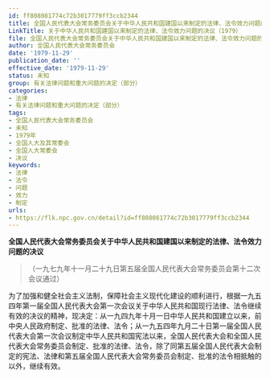 ```yaml
---
id: ff808081774c72b3017779ff3ccb2344
title: 全国人民代表大会常务委员会关于中华人民共和国建国以来制定的法律、法令效力问题的决议
LinkTitle: 关于中华人民共和国建国以来制定的法律、法令效力问题的决议（1979）
file: 全国人民代表大会常务委员会关于中华人民共和国建国以来制定的法律、法令效力问题的决议_ff808081774c72b3017779ff3ccb2344.docx
author: 全国人民代表大会常务委员会
date: '1979-11-29'
publication_date: ''
effective_date: '1979-11-29'
status: 未知
group: 有关法律问题和重大问题的决定（部分）
categories:
- 法律
- 有关法律问题和重大问题的决定（部分）
tags:
- 全国人民代表大会常务委员会
- 未知
- 1979年
- 全国人大及其常委会
- 全国人大常委会
- 决议
keywords:
- 法律
- 法令
- 问题
- 效力
- 制定
urls:
- https://flk.npc.gov.cn/detail?id=ff808081774c72b3017779ff3ccb2344
---
```


**全国人民代表大会常务委员会关于中华人民共和国建国以来制定的法律、法令效力问题的决议**

> （一九七九年十一月二十九日第五届全国人民代表大会常务委员会第十二次会议通过）

为了加强和健全社会主义法制，保障社会主义现代化建设的顺利进行，根据一九五四年第一届全国人民代表大会第一次会议关于中华人民共和国现行法律、法令继续有效的决议的精神，现决定：从一九四九年十月一日中华人民共和国建立以来，前中央人民政府制定、批准的法律、法令；从一九五四年九月二十日第一届全国人民代表大会第一次会议制定中华人民共和国宪法以来，全国人民代表大会和全国人民代表大会常务委员会制定、批准的法律、法令，除了同第五届全国人民代表大会制定的宪法、法律和第五届全国人民代表大会常务委员会制定、批准的法令相抵触的以外，继续有效。
